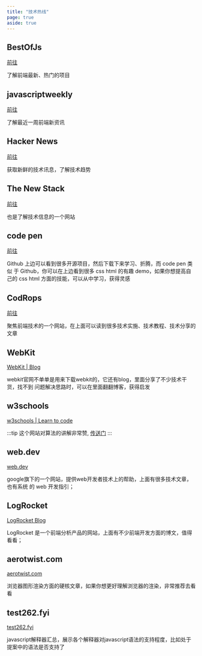 ```yaml
---
title: "技术热线"
page: true
aside: true
---
```


## BestOfJs

[前往](https://bestofjs.org)

<LoadingPreviewCard url="https://bestofjs.org" />

了解前端最新、热门的项目

## javascriptweekly

[前往](https://javascriptweekly.com)

<LoadingPreviewCard url="https://javascriptweekly.com" />

了解最近一周前端新资讯

## Hacker News

[前往](https://thehackernews.com)

<LoadingPreviewCard url="https://thehackernews.com" />

获取新鲜的技术讯息，了解技术趋势

## The New Stack

[前往](https://thenewstack.io)

<LoadingPreviewCard url="https://thenewstack.io" />

也是了解技术信息的一个网站

## code pen

[前往](https://codepen.io/trending)

<LoadingPreviewCard url="https://codepen.io/trending" />

Github 上边可以看到很多开源项目，然后下载下来学习、折腾，而 code pen 类似
于 Github，你可以在上边看到很多 css html 的有趣 demo，如果你想提高自己的
css html 方面的技能，可以从中学习，获得灵感

## CodRops

[前往](https://tympanus.net/codrops/)

<LoadingPreviewCard url="https://tympanus.net/codrops/" />

聚焦前端技术的一个网站，在上面可以读到很多技术实施、技术教程、技术分享的文章


## WebKit
[WebKit | Blog](https://webkit.org/blog/)

<LoadingPreviewCard url="https://webkit.org/blog/" />

webkit官网不单单是用来下载webkit的，它还有blog，里面分享了不少技术干货，找不到
问题解决思路时，可以在里面翻翻博客，获得启发


## w3schools
[w3schools | Learn to code](https://www.w3schools.com/)

<LoadingPreviewCard url="https://www.w3schools.com/" />

:::tip <TipIcon />
这个网站对算法的讲解非常赞, [传送门](https://www.w3schools.com/dsa/dsa_algo_graphs_dijkstra.php)
:::

## web.dev
[web.dev](https://web.dev/)

<LoadingPreviewCard url="https://web.dev/" />

google旗下的一个网站，提供web开发者技术上的帮助，上面有很多技术文章，也有系统
的 web 开发指引；


## LogRocket
[LogRocket Blog](https://blog.logrocket.com/dev/)

<LoadingPreviewCard url="https://blog.logrocket.com/dev/" />

LogRocket 是一个前端分析产品的网站，上面有不少前端开发方面的博文，值得看看；


## aerotwist.com
[aerotwist.com](https://aerotwist.com/)

<LoadingPreviewCard url="https://aerotwist.com/" />

浏览器图形渲染方面的硬核文章，如果你想更好理解浏览器的渲染，非常推荐去看看


## test262.fyi
[test262.fyi](https://test262.fyi/#)

<LoadingPreviewCard url="https://test262.fyi/#" />

javascript解释器汇总，展示各个解释器对javascript语法的支持程度，比如处于提案中的语法是否支持了

<Giscus />
